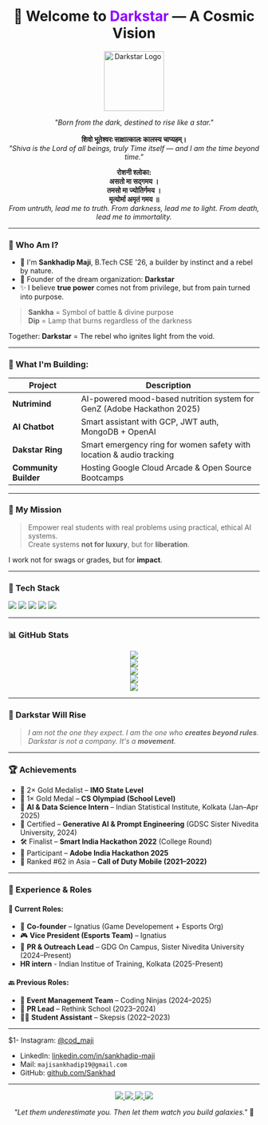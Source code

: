 <h1 align="center">🌌 Welcome to <span style="color:#8f00ff;">Darkstar</span> — A Cosmic Vision</h1>

<p align="center">
  <img src="https://your-logo-link-here.png" width="120" alt="Darkstar Logo"/>
</p>

<p align="center">
  <i>"Born from the dark, destined to rise like a star."</i>
  <br/><br/>
  <strong>शिवो भूतेश्वरः साक्षात्कालः कालस्य चाप्यहम्।</strong><br/>
  <em>"Shiva is the Lord of all beings, truly Time itself — and I am the time beyond time."</em>
</p>

<p align="center">
  <strong>रोशनी श्लोका:</strong><br/>
  <strong>असतो मा सद्गमय ।<br/>
  तमसो मा ज्योतिर्गमय ।<br/>
  मृत्योर्मा अमृतं गमय ॥</strong><br/>
  <em>From untruth, lead me to truth. From darkness, lead me to light. From death, lead me to immortality.</em>
</p>

---

### 🌟 Who Am I?

- 🤖 I'm **Sankhadip Maji**, B.Tech CSE '26, a builder by instinct and a rebel by nature.
- 🌌 Founder of the dream organization: **Darkstar**
- ✨ I believe **true power** comes not from privilege, but from pain turned into purpose.

> **Sankha** = Symbol of battle & divine purpose  
> **Dip** = Lamp that burns regardless of the darkness

Together: **Darkstar** = The rebel who ignites light from the void.

---

### 🚀 What I'm Building:

| Project | Description |
|--------|-------------|
| **Nutrimind** | AI-powered mood-based nutrition system for GenZ (Adobe Hackathon 2025) |
| **AI Chatbot** | Smart assistant with GCP, JWT auth, MongoDB + OpenAI |
| **Dakstar Ring** | Smart emergency ring for women safety with location & audio tracking |
| **Community Builder** | Hosting Google Cloud Arcade & Open Source Bootcamps |

---

### 🌟 My Mission

> Empower real students with real problems using practical, ethical AI systems.  
> Create systems **not for luxury**, but for **liberation**.

I work not for swags or grades, but for **impact**.

---

### 🔧 Tech Stack

<p align="left">
  <img src="https://img.shields.io/badge/Python-3776AB?style=for-the-badge&logo=python&logoColor=white"/>
  <img src="https://img.shields.io/badge/FastAPI-009688?style=for-the-badge&logo=fastapi&logoColor=white"/>
  <img src="https://img.shields.io/badge/MongoDB-4EA94B?style=for-the-badge&logo=mongodb&logoColor=white"/>
  <img src="https://img.shields.io/badge/GCP-FBBC05?style=for-the-badge&logo=googlecloud&logoColor=white"/>
  <img src="https://img.shields.io/badge/React-61DAFB?style=for-the-badge&logo=react&logoColor=black"/>
</p>

---

### 📊 GitHub Stats

<p align="center">
  <img src="https://github-readme-stats.vercel.app/api?username=Sankhad&show_icons=true&theme=radical"/>
  <br/>
  <img src="https://github-readme-streak-stats.herokuapp.com/?user=Sankhad&theme=dark"/>
  <br/>
  <img src="https://github-readme-stats.vercel.app/api/top-langs/?username=Sankhad&layout=compact&theme=radical"/>
  <br/>
  <img src="https://github-profile-trophy.vercel.app/?username=Sankhad&theme=radical&margin-w=15&no-frame=true"/>
  <br/>
  <img src="https://github-readme-activity-graph.vercel.app/graph?username=Sankhad&theme=react-dark&bg_color=0d1117&hide_border=true"/>
</p>

---

### 🌠 Darkstar Will Rise

> _I am not the one they expect. I am the one who **creates beyond rules**._  
> _Darkstar is not a company. It's a **movement**._

---

### 🏆 Achievements

- 🥇 2× Gold Medalist – **IMO State Level**
- 🥇 1× Gold Medal – **CS Olympiad (School Level)**
- 🧠 **AI & Data Science Intern** – Indian Statistical Institute, Kolkata (Jan–Apr 2025)
- 🧪 Certified – **Generative AI & Prompt Engineering** (GDSC Sister Nivedita University, 2024)
- 🛠️ Finalist – **Smart India Hackathon 2022** (College Round)
- 🎯 Participant – **Adobe India Hackathon 2025**
- 🔫 Ranked #62 in Asia – **Call of Duty Mobile (2021–2022)**

---

### 💼 Experience & Roles

#### 🔭 Current Roles:
- 🧠 **Co-founder** – Ignatius (Game Developement + Esports Org)
- 🎮 **Vice President (Esports Team)** – Ignatius
- 📢 **PR & Outreach Lead** – GDG On Campus, Sister Nivedita University (2024–Present)
-    **HR intern** - Indian Institue of Training, Kolkata (2025-Present)
#### 🔙 Previous Roles:
- 🎤 **Event Management Team** – Coding Ninjas (2024–2025)
- 📣 **PR Lead** – Rethink School (2023–2024)
- 🧑‍🏫 **Student Assistant** – Skepsis (2022–2023)

---

$1- Instagram: [@cod_maji](https://www.instagram.com/cod_maji?igsh=eGh5bjF5Nm9zeHF2)
- LinkedIn: [linkedin.com/in/sankhadip-maji](https://www.linkedin.com/in/sankhadip-maji-304776254/)
- Mail: `majisankhadip19@gmail.com`
- GitHub: [github.com/Sankhad](https://github.com/Sankhad)

---

<p align="center">
  <a href="https://www.linkedin.com/in/sankhadip-maji-304776254/" target="_blank">
    <img src="https://img.shields.io/badge/LinkedIn-Sankhadip_Maji-0077B5?style=for-the-badge&logo=linkedin&logoColor=white"/>
  </a>
  <a href="https://github.com/Sankhad" target="_blank">
    <img src="https://img.shields.io/badge/GitHub-Sankhad-181717?style=for-the-badge&logo=github&logoColor=white"/>
  </a>
  <a href="mailto:majisankhadip19@gmail.com">
    <img src="https://img.shields.io/badge/Email-Contact_Me-D14836?style=for-the-badge&logo=gmail&logoColor=white"/>
  </a>
  <a href="https://www.instagram.com/cod_maji?igsh=eGh5bjF5Nm9zeHF2" target="_blank">
    <img src="https://img.shields.io/badge/Instagram-@cod_maji-E4405F?style=for-the-badge&logo=instagram&logoColor=white"/>
  </a>
</p>

<p align="center">
  <i>"Let them underestimate you. Then let them watch you build galaxies."</i> 🌌
</p>
